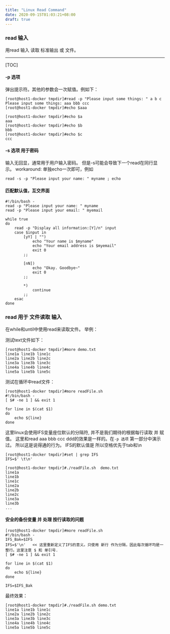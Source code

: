 ```yaml
---
title: "Linux Read Command"
date: 2020-09-15T01:03:21+08:00
draft: true
---
```


### read 输入
用read 输入 读取 标准输出 或 文件。

* * *
[TOC]

#### -p 选项
弹出提示符。其他的参数会一次赋值。例如下：

```
[root@host1-docker tmpdir]#read -p "Please input some things: " a b c
Please input some things: aaa bbb ccc
[root@host1-docker tmpdir]#echo $aaa

[root@host1-docker tmpdir]#echo $a
aaa
[root@host1-docker tmpdir]#echo $b
bbb
[root@host1-docker tmpdir]#echo $c
ccc
```
#### -s 选项  用于密码
输入无回显，通常用于用户输入密码。
但是-s可能会导致下一个read在同行显示。
workaround:
单独echo一次即可，例如
```
read -s -p "Please input your name: " myname ; echo
```

#### 匹配默认值，互交界面
```
#!/bin/bash -
read -p "Please input your name: " myname
read -p "Please input your email: " myemail

while true
do
	read -p "Display all information:[Y]/n" input
	case $input in
		[yY] | "")
			echo "Your name is $myname"
			echo "Your email address is $myemail"
			exit 0
		;;

		[nN])
			echo "Okay. Goodbye~"
			exit 0
		;;

		*)
			continue
		;;
	esac
done
```


### read 用于 文件读取 输入
在while和until中使用read来读取文件。
举例：

测试text文件如下：
```
[root@host1-docker tmpdir]#more demo.txt 
line1a line1b line1c
line2a line2b line2c
line3a line3b line3c
line4a line4b line4c
line5a line5b line5c
```

测试在循环中read文件：
```
[root@host1-docker tmpdir]#more readFile.sh 
#!/bin/bash -
[ $# -ne 1 ] && exit 1

for line in $(cat $1)
do
	echo ${line}
done 
```

这里linux会使用IFS变量座位默认的分隔符, 并不是我们期待的根据每行读取 并 赋值。
这里和read aaa bbb ccc ddd的效果是一样的。在`-p 选项` 第一部分中演示过。
所以这是说得通的行为。
IFS的默认值是 <space><tab><newline>  所以空格优先于tab和\n

```
[root@host1-docker tmpdir]#set | grep IFS
IFS=$' \t\n'
```
```
[root@host1-docker tmpdir]#./readFile.sh  demo.txt
line1a
line1b
line1c
line2a
line2b
line2c
line3a
line3b
...
```

#### 安全的备份变量 并 处理 按行读取的问题
```
[root@host1-docker tmpdir]#more readFile.sh 
#!/bin/bash -
IFS_Bak=$IFS
IFS=$'\n'   << 这里重新定义了IFS的意义。只使用 新行 作为分隔，因此每次循环均是一整行。这里注意 $ 和 单引号.
[ $# -ne 1 ] && exit 1

for line in $(cat $1)
do
	echo ${line}
done 

IFS=$IFS_Bak
```
最终效果：
```
[root@host1-docker tmpdir]#./readFile.sh demo.txt 
line1a line1b line1c
line2a line2b line2c
line3a line3b line3c
line4a line4b line4c
line5a line5b line5c
```
